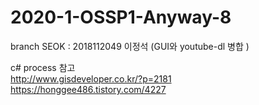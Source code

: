 # 2020-1-OSSP1-Anyway-8
branch SEOK : 2018112049 이정석 (GUI와 youtube-dl 병합 )

c# process 참고  
http://www.gisdeveloper.co.kr/?p=2181  
https://honggee486.tistory.com/4227
